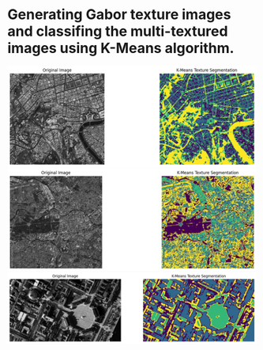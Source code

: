 # Generating Gabor texture images and classifing the multi-textured images using K-Means algorithm.

![Screenshot](download.png)
![Screenshot](download(1).png)
![Screenshot](download(2).png)

